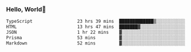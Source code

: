 
### Hello, World🐤

<!--START_SECTION:waka-->

```txt
TypeScript                 23 hrs 39 mins  █████████████▒░░░░░░░░░░░   53.78 %
HTML                       13 hrs 47 mins  ███████▓░░░░░░░░░░░░░░░░░   31.33 %
JSON                       1 hr 22 mins    ▓░░░░░░░░░░░░░░░░░░░░░░░░   03.11 %
Prisma                     53 mins         ▓░░░░░░░░░░░░░░░░░░░░░░░░   02.01 %
Markdown                   52 mins         ▓░░░░░░░░░░░░░░░░░░░░░░░░   02.00 %
```

<!--END_SECTION:waka-->
